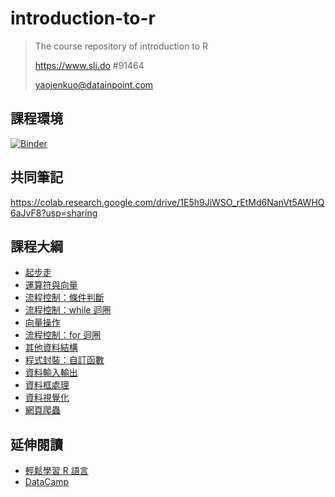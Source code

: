 # introduction-to-r

> The course repository of introduction to R
>
> https://www.sli.do #91464
>
> yaojenkuo@datainpoint.com

## 課程環境

[![Binder](https://mybinder.org/badge_logo.svg)](https://mybinder.org/v2/gh/yaojenkuo/introduction-to-r/master)

## 共同筆記

<https://colab.research.google.com/drive/1E5h9JiWSO_rEtMd6NanVt5AWHQ6aJvF8?usp=sharing>

## 課程大綱

- [起步走](01-getting-started.slides.html)
- [運算符與向量](02-operators-and-basic-vector-types.slides.html)
- [流程控制：條件判斷](03-control-flow-conditionals.slides.html)
- [流程控制：while 迴圈](04-control-flow-while.slides.html)
- [向量操作](05-vector-manipulation.slides.html)
- [流程控制：for 迴圈](06-control-flow-for.slides.html)
- [其他資料結構](07-other-data-structures.slides.html)
- [程式封裝：自訂函數](08-functions.slides.html)
- [資料輸入輸出](09-data-io.slides.html)
- [資料框處理](10-dataframe-manipulation.slides.html)
- [資料視覺化](11-data-visualization.slides.html)
- [網頁爬蟲](12-web-scraping.slides.html)

## 延伸閱讀

- [輕鬆學習 R 語言](https://www.datainpoint.com/r-essentials/)
- [DataCamp](https://www.datacamp.com/search?q=R&tap_a=5644-dce66f&tap_s=194899-1fb421&utm_medium=affiliate&utm_source=tonykuo)